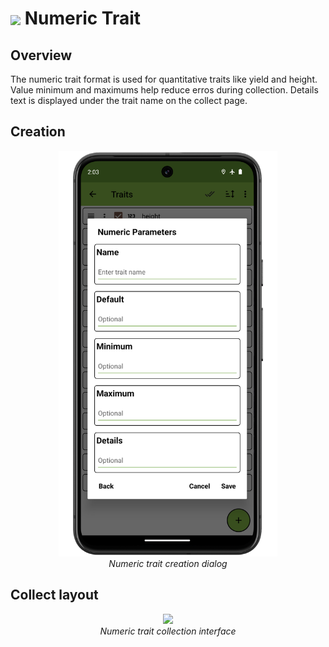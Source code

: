 <img ref="numeric" style="vertical-align: middle;" src="_static/icons/formats/numeric.png" width="40px"> Numeric Trait
==========================================================================

Overview
--------

The numeric trait format is used for quantitative traits like yield and
height. Value minimum and maximums help reduce erros during collection.
Details text is displayed under the trait name on the collect page.

Creation
--------

<figure align="center" class="image">
  <img src="_static/images/traits/formats/create_numeric_framed.png" width="350px"> 
  <figcaption><i>Numeric trait creation dialog</i></figcaption> 
</figure>

Collect layout
--------------

<figure align="center" class="image">
  <img src="_static/images/traits/formats/collect_numeric_framed.png" width="350px"> 
  <figcaption><i>Numeric trait collection interface</i></figcaption> 
</figure>
